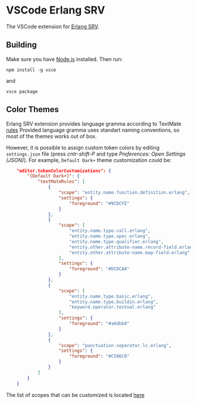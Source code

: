 # VSCode Erlang SRV

The VSCode extension for [Erlang SRV](https://github.com/kirill-astra/erlang-srv.git).

## Building

Make sure you have [Node.js](https://nodejs.org/) installed. Then run:
```
npm install -g vsce
```

and
```
vsce package
```


## Color Themes

Erlang SRV extension provides language gramma according to TextMate [rules](https://macromates.com/manual/en/language_grammars)
Provided language gramma uses standart naming conventions, so most of the themes works out of box.

However, it is possible to assign custom token colors by editing `settings.json` file (press *cntr-shift-P* and type *Preferences: Open Settings (JSON)*).
For example, `Default Dark+` theme customization could be:

```json
    "editor.tokenColorCustomizations": {
        "[Default Dark+]": {
            "textMateRules": [
                {
                    "scope": "entity.name.function.definition.erlang",
                    "settings": {
                        "foreground": "#9CDCFE"
                    }
                },
                {
                    "scope": [
                        "entity.name.type.call.erlang",
                        "entity.name.type.spec.erlang",
                        "entity.name.type.qualifier.erlang",
                        "entity.other.attribute-name.record-field.erlang",
                        "entity.other.attribute-name.map-field.erlang"
                    ],
                    "settings": {
                        "foreground": "#DCDCAA"
                    }
                },
                {
                    "scope": [
                        "entity.name.type.basic.erlang",
                        "entity.name.type.buildin.erlang",
                        "keyword.operator.textual.erlang"
                    ],
                    "settings": {
                        "foreground": "#a6dbb8"
                    }
                },
                {
                    "scope": "punctuation.separator.lc.erlang",
                    "settings": {
                        "foreground": "#C586C0"
                    }
                }
            ]
        }
    }
```
The list of scopes that can be customized is located [here](syntaxes/style-names.txt)